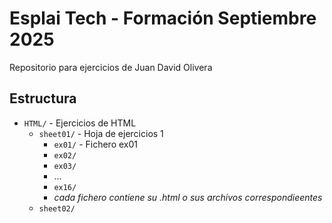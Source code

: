 # Esplai Tech - Formación Septiembre 2025

Repositorio para ejercicios de Juan David Olivera

## Estructura

- `HTML/` - Ejercicios de HTML
    - `sheet01/` - Hoja de ejercicios 1
        - `ex01/` - Fichero ex01
        - `ex02/`
        - `ex03/`
        - ...
        - `ex16/`
        - *cada fichero contiene su .html o sus archivos correspondieentes*
    - `sheet02/`
